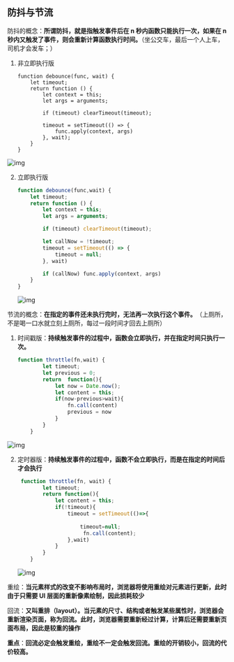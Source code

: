 ## 防抖与节流

防抖的概念：**所谓防抖，就是指触发事件后在 n 秒内函数只能执行一次，如果在 n 秒内又触发了事件，则会重新计算函数执行时间。**（坐公交车，最后一个人上车，司机才会发车；）

1. 非立即执行版

   ```
   function debounce(func, wait) {
       let timeout;
       return function () {
           let context = this;
           let args = arguments;
   
           if (timeout) clearTimeout(timeout);
           
           timeout = setTimeout(() => {
               func.apply(context, args)
           }, wait);
       }
   }
   ```

   

![img](https://user-gold-cdn.xitu.io/2019/3/12/169721dc213d832b?imageslim)

2. 立即执行版

   ```js
   function debounce(func,wait) {
       let timeout;
       return function () {
           let context = this;
           let args = arguments;
   
           if (timeout) clearTimeout(timeout);
   
           let callNow = !timeout;
           timeout = setTimeout(() => {
               timeout = null;
           }, wait)
   
           if (callNow) func.apply(context, args)
       }
   }
   ```

   

   ![img](https://upload-images.jianshu.io/upload_images/4842858-067785c056f182d8.gif?imageMogr2/auto-orient/)



节流的概念：**在指定的事件还未执行完时，无法再一次执行这个事件。**​（上厕所，不是喝一口水就立刻上厕所，每过一段时间才回去上厕所）

1. 时间戳版：**持续触发事件的过程中，函数会立即执行，并在指定时间只执行一次。**

   ``` js
   function throttle(fn,wait) {
           let timeout;
           let previous = 0;
           return  function(){
               let now = Date.now();
               let content = this;
               if(now-previous>wait){
                   fn.call(content)
                   previous = now
               }
           }
       }
   ```

   

![img](https://upload-images.jianshu.io/upload_images/4842858-80423b8898a27732.gif?imageMogr2/auto-orient/strip%7CimageView2/2/w/1000/format/webp)

2. 定时器版：**持续触发事件的过程中，函数不会立即执行，而是在指定的时间后才会执行**

   ```js
    function throttle(fn, wait) {
           let timeout;
           return function(){
               let content = this;
               if(!timeout){
                   timeout = setTimeout(()=>{
                      
                       timeout=null;
                        fn.call(content);
                   },wait)
               }
           }
       }
   ```

   ![img](https://upload-images.jianshu.io/upload_images/4842858-bf2ed4c8ed4f0ec0.gif?imageMogr2/auto-orient/strip%7CimageView2/2/w/1000/format/webp)



重绘：**当元素样式的改变不影响布局时，浏览器将使用重绘对元素进行更新，此时由于只需要 UI 层面的重新像素绘制，因此损耗较少**

回流：**又叫重排（layout）。当元素的尺寸、结构或者触发某些属性时，浏览器会重新渲染页面，称为回流。此时，浏览器需要重新经过计算，计算后还需要重新页面布局，因此是较重的操作**

**重点**：**回流必定会触发重绘，重绘不一定会触发回流。重绘的开销较小，回流的代价较高。**



